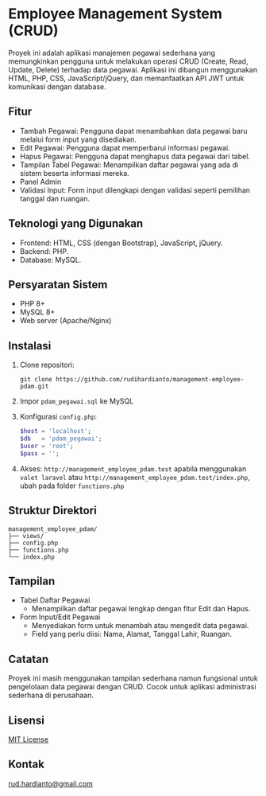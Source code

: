 # Employee Management System (CRUD)

Proyek ini adalah aplikasi manajemen pegawai sederhana yang memungkinkan pengguna untuk melakukan operasi CRUD (Create, Read, Update, Delete) terhadap data pegawai. Aplikasi ini dibangun menggunakan HTML, PHP, CSS, JavaScript/jQuery, dan memanfaatkan API JWT untuk komunikasi dengan database.

## Fitur

-   Tambah Pegawai: Pengguna dapat menambahkan data pegawai baru melalui form input yang disediakan.
-   Edit Pegawai: Pengguna dapat memperbarui informasi pegawai.
-   Hapus Pegawai: Pengguna dapat menghapus data pegawai dari tabel.
-   Tampilan Tabel Pegawai: Menampilkan daftar pegawai yang ada di sistem beserta informasi mereka.
-   Panel Admin
-   Validasi Input: Form input dilengkapi dengan validasi seperti pemilihan tanggal dan ruangan.

## Teknologi yang Digunakan

-   Frontend: HTML, CSS (dengan Bootstrap), JavaScript, jQuery.
-   Backend: PHP.
-   Database: MySQL.

## Persyaratan Sistem

-   PHP 8+
-   MySQL 8+
-   Web server (Apache/Nginx)

## Instalasi

1. Clone repositori:

    ```
    git clone https://github.com/rudihardianto/management-employee-pdam.git
    ```

2. Impor `pdam_pegawai.sql` ke MySQL

3. Konfigurasi `config.php`:

    ```php
    $host = 'localhost';
    $db   = 'pdam_pegawai';
    $user = 'root';
    $pass = '';
    ```

4. Akses: `http://management_employee_pdam.test` apabila menggunakan `valet laravel` atau `http://management_employee_pdam.test/index.php`, ubah pada folder `functions.php`

## Struktur Direktori

```
management_employee_pdam/
├── views/
├── config.php
├── functions.php
└── index.php
```

## Tampilan

-   Tabel Daftar Pegawai
    -   Menampilkan daftar pegawai lengkap dengan fitur Edit dan Hapus.
-   Form Input/Edit Pegawai
    -   Menyediakan form untuk menambah atau mengedit data pegawai.
    -   Field yang perlu diisi: Nama, Alamat, Tanggal Lahir, Ruangan.

## Catatan

Proyek ini masih menggunakan tampilan sederhana namun fungsional untuk pengelolaan data pegawai dengan CRUD. Cocok untuk aplikasi administrasi sederhana di perusahaan.

## Lisensi

[MIT License](LICENSE)

## Kontak

rud.hardianto@gmail.com
